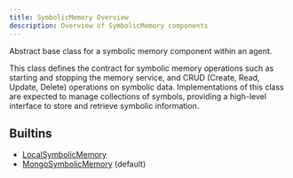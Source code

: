 ```yaml
---
title: SymbolicMemory Overview
description: Overview of SymbolicMemory components
---
```


Abstract base class for a symbolic memory component within an agent.

This class defines the contract for symbolic memory operations such as starting
and stopping the memory service, and CRUD (Create, Read, Update, Delete) operations
on symbolic data. Implementations of this class are expected to manage collections
of symbols, providing a high-level interface to store and retrieve symbolic information.

## Builtins
* [LocalSymbolicMemory](/docs/components/symbolicmemory/localsymbolicmemory/)
* [MongoSymbolicMemory](/docs/components/symbolicmemory/mongosymbolicmemory/) (default)